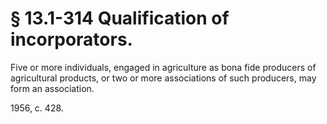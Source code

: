 # § 13.1-314 Qualification of incorporators.

<p>Five or more individuals, engaged in agriculture as bona fide producers of agricultural products, or two or more associations of such producers, may form an association.</p><p>1956, c. 428.</p>